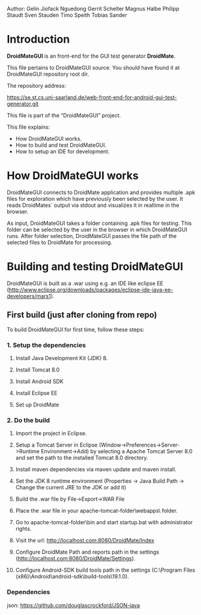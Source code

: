 Author: 
Gelin	Jiofack	Nguedong
Gerrit	Schelter
Magnus	Halbe
Philipp	Staudt
Sven	Stauden
Timo	Speith
Tobias	Sander



# Introduction #

**DroidMateGUI** is an front-end for the GUI test generator **DroidMate**.

This file pertains to DroidMateGUI source. You should have found it at DroidMateGUI
repository root dir. 

The repository address:

  https://se.st.cs.uni-saarland.de/web-front-end-for-android-gui-test-generator.git
  
 This file is part of the “DroidMateGUI” project.
 
 
 This file explains:

- How DroidMateGUI works.
- How to build and test DroidMateGUI.
- How to setup an IDE for development.


# How DroidMateGUI works #

DroidMateGUI connects to DroidMate application and provides multiple .apk files for exploration which have previously been selected by the user.
It reads DroidMates` output via stdout and visualizes it in realtime in the browser.

As input, DroidMateGUI takes a folder containing .apk files for testing. This folder can be selected by the user in the browser in which DroidMateGUI runs.
After folder selection, DroidMateGUI passes the file path of the selected files to DroidMate for processing.

# Building and testing DroidMateGUI #

DroidMateGUI is built as a .war using e.g. an IDE like eclipse EE (http://www.eclipse.org/downloads/packages/eclipse-ide-java-ee-developers/mars1). 


## First build (just after cloning from repo)

To build DroidMateGUI for first time, follow these steps:


### 1. Setup the dependencies ###
1. Install Java Development Kit (JDK) 8.

2. Install Tomcat 8.0

3. Install Android SDK

4. Install Eclipse EE

5. Set up DroidMate

### 2. Do the build ###

1. Import the project in Eclipse.

2. Setup a Tomcat Server in Eclipse (Window->Preferences->Server->Runtime Environment->Add) by selecting a Apache Tomcat Server 8.0 and set the path to the installed Tomcat 8.0 directory.

3. Install maven dependencies via maven update and maven install.

4. Set the JDK 8 runtime environment (Properties -> Java Build Path -> Change the current JRE to the JDK or add it)

5. Build the .war file by File->Export->WAR File

6. Place the .war file in your apache-tomcat-folder\webapps\ folder.

7. Go to apache-tomcat-folder\bin and start startup.bat with administrator rights.

8. Visit the url: http://localhost.com:8080/DroidMate/Index

9. Configure DroidMate Path and reports path in the settings (http://localhost.com:8080/DroidMate/Settings).

10. Configure Android-SDK build tools path in the settings (C:\Program Files (x86)\Android\android-sdk\build-tools\19.1.0).

### Dependencies ###

json: https://github.com/douglascrockford/JSON-java


